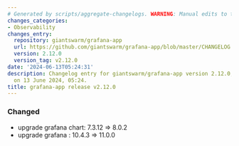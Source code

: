 ```yaml
---
# Generated by scripts/aggregate-changelogs. WARNING: Manual edits to this files will be overwritten.
changes_categories:
- Observability
changes_entry:
  repository: giantswarm/grafana-app
  url: https://github.com/giantswarm/grafana-app/blob/master/CHANGELOG.md#2120---2024-06-13
  version: 2.12.0
  version_tag: v2.12.0
date: '2024-06-13T05:24:31'
description: Changelog entry for giantswarm/grafana-app version 2.12.0, published
  on 13 June 2024, 05:24.
title: grafana-app release v2.12.0
---
```


### Changed
- upgrade grafana chart: 7.3.12 => 8.0.2
- upgrade grafana : 10.4.3 => 11.0.0
